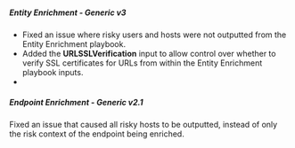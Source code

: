 
##### Entity Enrichment - Generic v3

- Fixed an issue where risky users and hosts were not outputted from the Entity Enrichment playbook.
- Added the **URLSSLVerification** input to allow control over whether to verify SSL certificates for URLs from within the Entity Enrichment playbook inputs.
- 
##### Endpoint Enrichment - Generic v2.1

Fixed an issue that caused all risky hosts to be outputted, instead of only the risk context of the endpoint being enriched.

